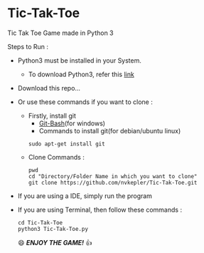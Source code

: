 # Tic-Tak-Toe
Tic Tak Toe Game made in Python 3

Steps to Run :<br>
- Python3 must be installed in your System.
  - To download Python3, refer this [link](https://www.python.org/)
- Download this repo...
- Or use these commands if you want to clone :
  - Firstly, install git
    - [Git-Bash](https://git-scm.com/downloads)(for windows)
    - Commands to install git(for debian/ubuntu linux)
    ```
    sudo apt-get install git
    ```
  - Clone Commands :
    ```
    pwd
    cd "Directory/Folder Name in which you want to clone"
    git clone https://github.com/nvkepler/Tic-Tak-Toe.git
    ```
- If you are using a IDE, simply run the program
- If you are using Terminal, then follow these commands :
  ```
  cd Tic-Tak-Toe
  python3 Tic-Tak-Toe.py
  ```
  
  :smile: **_ENJOY THE GAME!_** :thumbsup:
